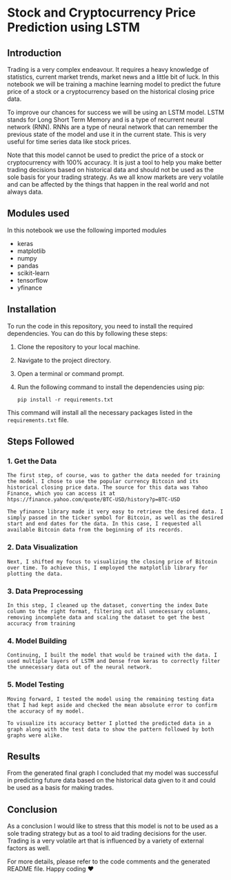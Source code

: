 # Stock and Cryptocurrency Price Prediction using LSTM

## Introduction

Trading is a very complex endeavour. It requires a heavy knowledge of statistics, current market trends, market news and a little bit of luck. In this notebook we will be training a machine learning model to predict the future price of a stock or a cryptocurrency based on the historical closing price data. 

To improve our chances for success we will be using an LSTM model. LSTM stands for Long Short Term Memory and is a type of recurrent neural network (RNN). RNNs are a type of neural network that can remember the previous state of the model and use it in the current state. This is very useful for time series data like stock prices.

Note that this model cannot be used to predict the price of a stock or cryptocurrency with 100% accuracy. It is just a tool to help you make better trading decisions based on historical data and should not be used as the sole basis for your trading strategy. As we all know markets are very volatile and can be affected by the things that happen in the real world and not always data.

## Modules used

In this notebook we use the following imported modules

- keras
- matplotlib
- numpy
- pandas
- scikit-learn
- tensorflow
- yfinance

## Installation

To run the code in this repository, you need to install the required dependencies. You can do this by following these steps:

1. Clone the repository to your local machine.
2. Navigate to the project directory.
3. Open a terminal or command prompt.
4. Run the following command to install the dependencies using pip:

    ```shell
    pip install -r requirements.txt
    ```

This command will install all the necessary packages listed in the `requirements.txt` file.

## Steps Followed

### 1.  Get the Data

    The first step, of course, was to gather the data needed for training the model. I chose to use the popular currency Bitcoin and its historical closing price data. The source for this data was Yahoo Finance, which you can access it at htps://finance.yahoo.com/quote/BTC-USD/history?p=BTC-USD

    The yfinance library made it very easy to retrieve the desired data. I simply passed in the ticker symbol for Bitcoin, as well as the desired start and end dates for the data. In this case, I requested all available Bitcoin data from the beginning of its records.

### 2. Data Visualization

    Next, I shifted my focus to visualizing the closing price of Bitcoin over time. To achieve this, I employed the matplotlib library for plotting the data.

### 3. Data Preprocessing

    In this step, I cleaned up the dataset, converting the index Date column to the right format, filtering out all unnecessary columns,
    removing incomplete data and scaling the dataset to get the best accuracy from training

### 4. Model Building

    Continuing, I built the model that would be trained with the data. I used multiple layers of LSTM and Dense from keras to correctly filter the unnecessary data out of the neural network.

### 5. Model Testing

    Moving forward, I tested the model using the remaining testing data that I had kept aside and checked the mean absolute error to confirm the accuracy of my model. 

    To visualize its accuracy better I plotted the predicted data in a graph along with the test data to show the pattern followed by both graphs were alike. 

## Results

From the generated final graph I concluded that my model was successful in predicting future data based on the historical data given to it and could be used as a basis for making trades.

## Conclusion

As a conclusion I would like to stress that this model is not to be used as a sole trading strategy but as a tool to aid trading decisions for the user. Trading is a very volatile art that is influenced by a variety of external factors as well.

For more details, please refer to the code comments and the generated README file. Happy coding ❤️